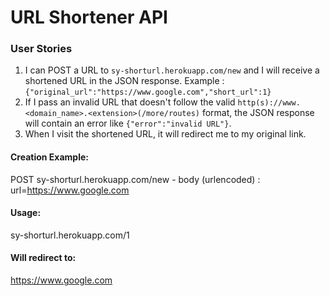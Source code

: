 # URL Shortener API

### User Stories

1. I can POST a URL to `sy-shorturl.herokuapp.com/new` and I will receive a shortened URL in the JSON response. Example : `{"original_url":"https://www.google.com","short_url":1}`
2. If I pass an invalid URL that doesn't follow the valid `http(s)://www.<domain_name>.<extension>(/more/routes)` format, the JSON response will contain an error like `{"error":"invalid URL"}`.
3. When I visit the shortened URL, it will redirect me to my original link.

#### Creation Example:

POST sy-shorturl.herokuapp.com/new - body (urlencoded) : url=https://www.google.com

#### Usage:

sy-shorturl.herokuapp.com/1

#### Will redirect to:

https://www.google.com
